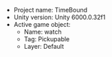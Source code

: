 <!-- UNITY CODE ASSIST INSTRUCTIONS START -->
- Project name: TimeBound
- Unity version: Unity 6000.0.32f1
- Active game object:
  - Name: watch
  - Tag: Pickupable
  - Layer: Default
<!-- UNITY CODE ASSIST INSTRUCTIONS END -->